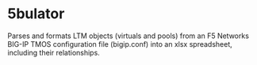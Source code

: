 # 5bulator
Parses and formats LTM objects (virtuals and pools) from an F5 Networks BIG-IP TMOS configuration file (bigip.conf) into an xlsx spreadsheet, including their relationships. 
